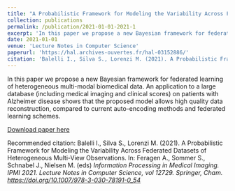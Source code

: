 ```yaml
---
title: "A Probabilistic Framework for Modeling the Variability Across Federated Datasets of Heterogeneous Multi-View Observations"
collection: publications
permalink: /publication/2021-01-01-2021-1
excerpt: 'In this paper we propose a new Bayesian framework for federated learning of heterogeneous multi-modal biomedical data. An application to a large database (including medical imaging and clinical scores) on patients with Alzheimer disease shows that the proposed model allows high quality data reconstruction, compared to current auto-encoding methods and federated learning schemes.'
date: 2021-01-01
venue: 'Lecture Notes in Computer Science'
paperurl: 'https://hal.archives-ouvertes.fr/hal-03152886/'
citation: 'Balelli I., Silva S., Lorenzi M. (2021). A Probabilistic Framework for Modeling the Variability Across Federated Datasets of Heterogeneous Multi-View Observations. In: Feragen A., Sommer S., Schnabel J., Nielsen M. (eds) <i>Information Processing in Medical Imaging<i>. IPMI 2021. <i>Lecture Notes in Computer Science<i>, vol 12729. Springer, Cham. https://doi.org/10.1007/978-3-030-78191-0_54'
---
```

In this paper we propose a new Bayesian framework for federated learning of heterogeneous multi-modal biomedical data. An application to a large database (including medical imaging and clinical scores) on patients with Alzheimer disease shows that the proposed model allows high quality data reconstruction, compared to current auto-encoding methods and federated learning schemes.

[Download paper here](https://hal.archives-ouvertes.fr/hal-03152886/)

Recommended citation: Balelli I., Silva S., Lorenzi M. (2021). A Probabilistic Framework for Modeling the Variability Across Federated Datasets of Heterogeneous Multi-View Observations. In: Feragen A., Sommer S., Schnabel J., Nielsen M. (eds) <i>Information Processing in Medical Imaging<i>. IPMI 2021. <i>Lecture Notes in Computer Science<i>, vol 12729. Springer, Cham. https://doi.org/10.1007/978-3-030-78191-0_54